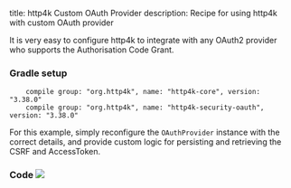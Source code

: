 title: http4k Custom OAuth Provider
description: Recipe for using http4k with custom OAuth provider

It is very easy to configure http4k to integrate with any OAuth2 provider who supports the Authorisation Code Grant.

### Gradle setup
```
    compile group: "org.http4k", name: "http4k-core", version: "3.38.0"
    compile group: "org.http4k", name: "http4k-security-oauth", version: "3.38.0"
```

For this example, simply reconfigure the `OAuthProvider` instance with the correct details, and provide custom logic for persisting and retrieving the CSRF and AccessToken.

### Code [<img class="octocat" src="/img/octocat-32.png"/>](https://github.com/http4k/http4k/blob/master/src/docs/cookbook/custom_oauth/example.kt)
<script src="https://gist-it.appspot.com/https://github.com/http4k/http4k/blob/master/src/docs/cookbook/custom_oauth/example.kt"></script>
